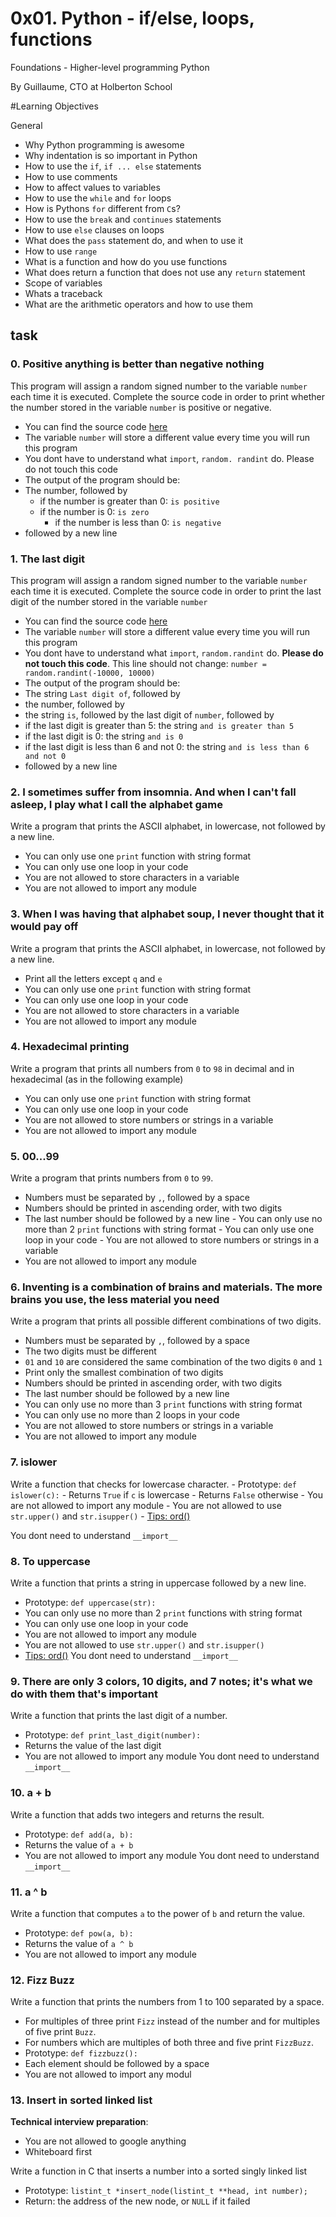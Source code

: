 # 0x01. Python - if/else, loops, functions

Foundations - Higher-level programming  Python

By Guillaume, CTO at Holberton School

#Learning Objectives

General 

 - Why Python programming is awesome
 -   Why indentation is so important in Python
 -   How to use the  `if`,  `if ... else`  statements
 -   How to use comments
 -   How to affect values to variables
 -   How to use the  `while`  and  `for`  loops
 -   How is Pythons  `for`  different from  `C`s?
 -   How to use the  `break`  and  `continues`  statements
 -   How to use  `else`  clauses on loops
 -   What does the  `pass`  statement do, and when to use it
 -   How to use  `range`
 -   What is a function and how do you use functions
 -   What does return a function that does not use any  `return`  statement
 -   Scope of variables
 -   Whats a traceback
 -   What are the arithmetic operators and how to use them

## task

### 0. Positive anything is better than negative nothing

This program will assign a random signed number to the variable  `number`  each time it is executed. Complete the source code in order to print whether the number stored in the variable  `number`  is positive or negative.

-   You can find the source code  [here](https://intranet.hbtn.io/rltoken/2S3G4vOnRrWymCjKYd6Wew "here")
-   The variable  `number`  will store a different value every time you will run this program
-   You dont have to understand what  `import`,  `random. randint`  do. Please do not touch this code
-   The output of the program should be:
-   The number, followed by
	 -   if the number is greater than 0:  `is positive`
	 -   if the number is 0:  `is zero`
         -   if the number is less than 0:  `is negative`
-   followed by a new line
						         
### 1. The last digit
							 
This program will assign a random signed number to the variable `number` each time it is executed. Complete the source code in order to print the last digit of the number stored in the variable `number`
							       

- You can find the source code  [here](https://intranet.hbtn.io/rltoken/e9k9---MJXcMmIjlMdlBpw "here")
- The variable  `number`  will store a different value every time you will run this program
- You dont have to understand what  `import`,  `random.randint`  do.  **Please do not touch this code**. This line should not change:  `number = random.randint(-10000, 10000)`
- The output of the program should be:
- The string  `Last digit of`, followed by
- the number, followed by
- the string `is`, followed by the last digit of `number`, followed by
- if the last digit is greater than 5: the string  `and is greater than 5`
- if the last digit is 0: the string  `and is 0`
- if the last digit is less than 6 and not 0: the string  `and is less than 6 and not 0`
- followed by a new line
															     

### 2. I sometimes suffer from insomnia. And when I can't fall asleep, I play what I call the alphabet game
															         
Write a program that prints the ASCII alphabet, in lowercase, not followed by a new line.

 - You can only use one  `print`  function with string format
 - You can only use one loop in your code
 - You are not allowed to store characters in a variable
 - You are not allowed to import any module


### 3. When I was having that alphabet soup, I never thought that it would pay off

Write a program that prints the ASCII alphabet, in lowercase, not followed by a new line.
	
- Print all the letters except  `q`  and  `e`
- You can only use one  `print`  function with string format
- You can only use one loop in your code
- You are not allowed to store characters in a variable
- You are not allowed to import any module


### 4. Hexadecimal printing

Write a program that prints all numbers from `0` to `98` in decimal and in hexadecimal (as in the following example)

 - You can only use one  `print`  function with string format
 - You can only use one loop in your code
 - You are not allowed to store numbers or strings in a variable
 - You are not allowed to import any module

### 5. 00...99
Write a program that prints numbers from `0` to `99`.

 - Numbers must be separated by  `,`, followed by a space
  -   Numbers should be printed in ascending order, with two digits
   -   The last number should be followed by a new line
    -   You can only use no more than 2  `print`  functions with string format
     -   You can only use one loop in your code
      -   You are not allowed to store numbers or strings in a variable
   - You are not allowed to import any module
### 6. Inventing is a combination of brains and materials. The more brains you use, the less material you need
       
Write a program that prints all possible different combinations of two digits.
   -  Numbers must be separated by  `,`, followed by a space
   -  The two digits must be different
   - `01`  and  `10`  are considered the same combination of the two digits  `0`  and  `1`
   -  Print only the smallest combination of two digits
   -  Numbers should be printed in ascending order, with two digits
   -  The last number should be followed by a new line
   -  You can only use no more than 3  `print`  functions with string format
   -  You can only use no more than 2 loops in your code
   -  You are not allowed to store numbers or strings in a variable
   -  You are not allowed to import any module
### 7. islower
   
Write a function that checks for lowercase character.
	- Prototype:  `def islower(c):`
	- Returns  `True`  if  `c`  is lowercase
	- Returns  `False`  otherwise
	- You are not allowed to import any module
	- You are not allowed to use  `str.upper()`  and  `str.isupper()`
	- [Tips: ord()](https://intranet.hbtn.io/rltoken/Wqb18-TGOnY9dZAWrWX03A "Tips: ord()")

You dont need to understand `__import__`

### 8. To uppercase
Write a function that prints a string in uppercase followed by a new line.

 - Prototype:  `def uppercase(str):`
 -   You can only use no more than 2  `print`  functions with string format
 -   You can only use one loop in your code
 -   You are not allowed to import any module
 -   You are not allowed to use  `str.upper()`  and  `str.isupper()`
 -   [Tips: ord()](https://intranet.hbtn.io/rltoken/Wqb18-TGOnY9dZAWrWX03A "Tips: ord()")
 You dont need to understand `__import__`

### 9. There are only 3 colors, 10 digits, and 7 notes; it's what we do with them that's important
Write a function that prints the last digit of a number.

 -  Prototype:  `def print_last_digit(number):`
 -   Returns the value of the last digit
 -   You are not allowed to import any module
 You dont need to understand `__import__`

### 10. a + b
Write a function that adds two integers and returns the result.

 - Prototype:  `def add(a, b):`
 -   Returns the value of  `a + b`
 -   You are not allowed to import any module
 You dont need to understand `__import__`

### 11. a ^ b
Write a function that computes `a` to the power of `b` and return the value.

 - Prototype:  `def pow(a, b):`
 -   Returns the value of  `a ^ b`
 -   You are not allowed to import any module

### 12. Fizz Buzz
Write a function that prints the numbers from 1 to 100 separated by a space.

 - For multiples of three print  `Fizz`  instead of the number and for multiples of five print  `Buzz`.
 -   For numbers which are multiples of both three and five print  `FizzBuzz`.
 -   Prototype:  `def fizzbuzz():`
 -   Each element should be followed by a space
 -   You are not allowed to import any modul

### 13. Insert in sorted linked list
**Technical interview preparation**:

 - You are not allowed to google anything
 -   Whiteboard first


 Write a function in C that inserts a number into a sorted singly linked list

 -   Prototype:  `listint_t *insert_node(listint_t **head, int number);`
 -   Return: the address of the new node, or  `NULL`  if it failed

